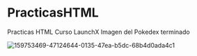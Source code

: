 # PracticasHTML
Practicas HTML Curso LaunchX
Imagen del Pokedex terminado

![159753469-47124644-0135-47ea-b5dc-68b4d0ada4c1](https://user-images.githubusercontent.com/56009667/159753556-1d712cbf-2479-4b9a-a597-1ad8c22652b4.png)
